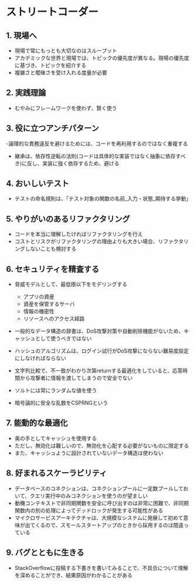 # ストリートコーダー

## 1. 現場へ

- 現場で常にもっとも大切なのはスループット
- アカデミックな世界と現場では、トピックの優先度が異なる。現場の優先度に基づき、トピックを紹介する
- 複雑さと曖昧さを受け入れる度量が必要

## 2. 実践理論

- むやみにフレームワークを使わず、賢く使う

## 3. 役に立つアンチパターン

-論理的な責務違反を避けるためには、コードを再利用するのではなく重複する
- 継承は、依存性逆転の法則(コードは具体的な実装ではなく抽象に依存すべき)に反し、実装に強く依存するため、避ける

## 4. おいしいテスト

- テストの命名規則は、｢テスト対象の関数の名前_入力・状態_期待する挙動｣

## 5. やりがいのあるリファクタリング

- コードを本当に理解したければリファクタリングを行え
- コストとリスクがリファクタリングの理由よりも大きい場合、リファクタリングしないことも検討する

## 6. セキュリティを精査する

- 脅威モデルとして、最低限以下をモデリングする
  - アプリの資産
  - 資産を保管するサーバ
  - 情報の機密性
  - リソースへのアクセス経路
 
- 一般的なデータ構造の辞書は、DoS攻撃対策や自動削除機能がないため、キャッシュとして使うべきではない
- ハッシュのアルゴリズムは、ログイン試行がDoS攻撃にならない難易度設定にしなければならない
- 文字列比較で、不一致がわかり次第returnする最適化をしていると、応答時間から攻撃者に情報を渡してしまうので安全でない
- ソルトには常にランダムな値を使う
- 暗号論的に安全な乱数をCSPRNGという

## 7. 能動的な最適化

- 奥の手としてキャッシュを使用する
- ただし、無効化は難しいので、無効化を心配する必要がないものに限定する
- また、キャッシュように設計されていないデータ構造は使わない

## 8. 好まれるスケーラビリティ

- データベースのコネクションは、コネクションプールに一定数プールしておいて、クエリ実行中のみコネクションを使うのが望ましい
- 動機コンテキストで非同期関数を安全に呼び出すのは非常に困難で、非同期関数内の別の処理によってデッドロックが発生する可能性がある
- マイクロサービスアーキテクチャは、大規模なシステムに発展して初めて意味が出てくるので、スモールスタートアップのときから採用するのは間違っている

## 9. バグとともに生きる

- StackOverflowに投稿する下書きを書いてみることで、不具合について理解を深めることができ、結果原因がわかることがある
